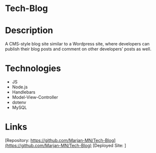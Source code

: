 # Tech-Blog
# Description
A CMS-style blog site similar to a Wordpress site, where developers can publish their blog posts and comment on other developers’ posts as well.

# Technologies
* JS
* Node.js
* Handlebars
* Model-View-Controller
* dotenv
* MySQL

# Links
[Repository: https://github.com/Marjan-MN/Tech-Blog](https://github.com/Marjan-MN/Tech-Blog)
[Deployed Site: ]